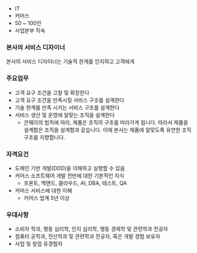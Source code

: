 
- IT
- 커머스
- 50 ~ 100인
- 사업본부 직속


### 본사의 서비스 디자이너

본사의 서비스 디자이너는 기술적 한계를 인지하고 고객에게 

### 주요업무

- 고객 요구 조건을 고찰 및 확장한다
- 고객 요구 조건을 만족시킬 서비스 구조를 설계한다
- 기술 한계를 만족 시키는 서비스 구조를 설계한다
- 서비스 생산 및 운영에 알맞는 조직을 설계한다
	- 콘웨이의 법칙에 따라, 제품은 조직의 구조를 따라가게 됩니다. 따라서 제품을 설계함은 조직을 설계함과 같습니다. 이에 본사는 제품에 알맞도록 유연한 조직 구조를 지향합니다. 

### 자격요건

- 도메인 기반 개발(DDD)을 이해하고 실행할 수 있음
- 커머스 소프트웨어 개발 전반에 대한 기본적인 지식
	- 프론트, 백엔드, 클라우드, AI, DBA, 테스트, QA
- 커머스 서비스에 대한 이해
	- 커머스 업계 5년 이상

### 우대사항

- 소비자 학과, 행동 심리학, 인지 심리학, 행동 경제학 및 관련학과 전공자
- 컴퓨터 공학과, 전산학과 및 관련학과 전공자, 혹은 개발 경험 보유자
- 사업 및 창업 유경험자